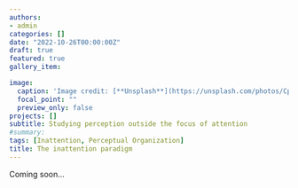 ```yaml
---
authors:
- admin
categories: []
date: "2022-10-26T00:00:00Z"
draft: true
featured: true
gallery_item:

image:
  caption: 'Image credit: [**Unsplash**](https://unsplash.com/photos/CpkOjOcXdUY)'
  focal_point: ""
  preview_only: false
projects: []
subtitle: Studying perception outside the focus of attention
#summary: 
tags: [Inattention, Perceptual Organization]
title: The inattention paradigm
---
```



Coming soon...







